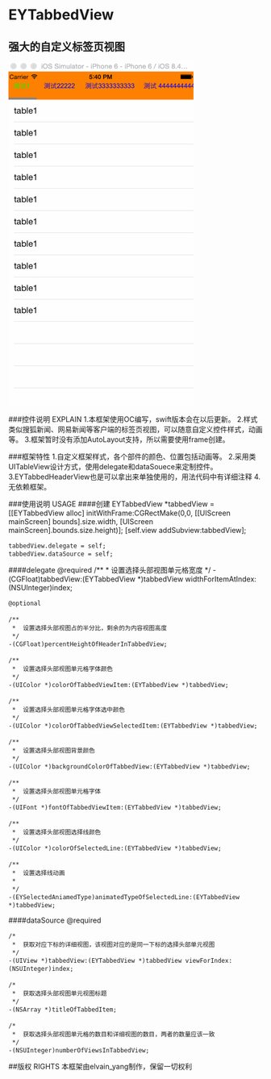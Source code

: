 # EYTabbedView
## 强大的自定义标签页视图

![](https://github.com/elvain-yang/EYTabbedView/blob/master/Image/readme.gif)

###控件说明 EXPLAIN
    1.本框架使用OC编写，swift版本会在以后更新。
    2.样式类似搜狐新闻、网易新闻等客户端的标签页视图，可以随意自定义控件样式，动画等。
    3.框架暂时没有添加AutoLayout支持，所以需要使用frame创建。

###框架特性
    1.自定义框架样式，各个部件的颜色、位置包括动画等。
    2.采用类UITableView设计方式，使用delegate和dataSouece来定制控件。
    3.EYTabbedHeaderView也是可以拿出来单独使用的，用法代码中有详细注释
    4.无依赖框架。

###使用说明 USAGE
####创建
    EYTabbedView *tabbedView = [[EYTabbedView alloc] initWithFrame:CGRectMake(0,0, [[UIScreen mainScreen] bounds].size.width, [UIScreen mainScreen].bounds.size.height)];
    [self.view addSubview:tabbedView];
    
    tabbedView.delegate = self;
    tabbedView.dataSource = self;

####delegate
    @required
    /**
     *  设置选择头部视图单元格宽度
     */
    -(CGFloat)tabbedView:(EYTabbedView *)tabbedView widthForItemAtIndex:(NSUInteger)index;
    
    @optional
    
    /**
     *  设置选择头部视图占的半分比，剩余的为内容视图高度
     */
    -(CGFloat)percentHeightOfHeaderInTabbedView;
    
    /**
     *  设置选择头部视图单元格字体颜色
     */
    -(UIColor *)colorOfTabbedViewItem:(EYTabbedView *)tabbedView;
    
    /**
     *  设置选择头部视图单元格字体选中颜色
     */
    -(UIColor *)colorOfTabbedViewSelectedItem:(EYTabbedView *)tabbedView;
    
    /**
     *  设置选择头部视图背景颜色
     */
    -(UIColor *)backgroundColorOfTabbedView:(EYTabbedView *)tabbedView;
    
    /**
     *  设置选择头部视图单元格字体
     */
    -(UIFont *)fontOfTabbedViewItem:(EYTabbedView *)tabbedView;
    
    /**
     *  设置选择头部视图选择线颜色
     */
    -(UIColor *)colorOfSelectedLine:(EYTabbedView *)tabbedView;
    
    /**
     *  设置选择线动画
     *
     */
    -(EYSelectedAniamedType)animatedTypeOfSelectedLine:(EYTabbedView *)tabbedView;
####dataSource
    @required
    
    /*
     *  获取对应下标的详细视图，该视图对应的是同一下标的选择头部单元视图
     */
    -(UIView *)tabbedView:(EYTabbedView *)tabbedView viewForIndex:(NSUInteger)index;
    
    /*
     *  获取选择头部视图单元视图标题
     */
    -(NSArray *)titleOfTabbedItem;
    
    /*
     *  获取选择头部视图单元格的数目和详细视图的数目，两者的数量应该一致
     */
    -(NSUInteger)numberOfViewsInTabbedView;
    
##版权 RIGHTS
本框架由elvain_yang制作，保留一切权利
